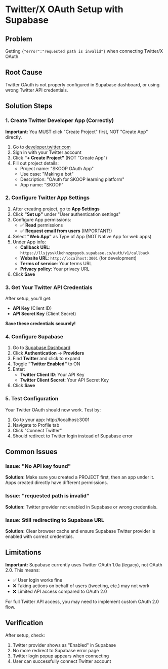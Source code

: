 # Twitter/X OAuth Setup with Supabase

## Problem
Getting `{"error":"requested path is invalid"}` when connecting Twitter/X OAuth.

## Root Cause
Twitter OAuth is not properly configured in Supabase dashboard, or using wrong Twitter API credentials.

## Solution Steps

### 1. Create Twitter Developer App (Correctly)

**Important:** You MUST click "Create Project" first, NOT "Create App" directly.

1. Go to [developer.twitter.com](https://developer.twitter.com)
2. Sign in with your Twitter account
3. Click **"+ Create Project"** (NOT "Create App")
4. Fill out project details:
   - Project name: "SKOOP OAuth App"
   - Use case: "Making a bot"
   - Description: "OAuth for SKOOP learning platform"
   - App name: "SKOOP"

### 2. Configure Twitter App Settings

1. After creating project, go to **App Settings**
2. Click **"Set up"** under "User authentication settings"
3. Configure App permissions:
   - ✅ **Read** permissions
   - ✅ **Request email from users** (IMPORTANT!)
4. Select **"Web App"** as Type of App (NOT Native App for web apps)
5. Under App info:
   - **Callback URL**: `https://llsjysvklkohnzgmpyob.supabase.co/auth/v1/callback`
   - **Website URL**: `http://localhost:3001` (for development)
   - **Terms of service**: Your terms URL
   - **Privacy policy**: Your privacy URL
6. Click **Save**

### 3. Get Your Twitter API Credentials

After setup, you'll get:
- **API Key** (Client ID)
- **API Secret Key** (Client Secret)

**Save these credentials securely!**

### 4. Configure Supabase

1. Go to [Supabase Dashboard](https://app.supabase.com/project/llsjysvklkohnzgmpyob)
2. Click **Authentication** → **Providers**
3. Find **Twitter** and click to expand
4. Toggle **"Twitter Enabled"** to ON
5. Enter:
   - **Twitter Client ID**: Your API Key
   - **Twitter Client Secret**: Your API Secret Key
6. Click **Save**

### 5. Test Configuration

Your Twitter OAuth should now work. Test by:
1. Go to your app: http://localhost:3001
2. Navigate to Profile tab
3. Click "Connect Twitter"
4. Should redirect to Twitter login instead of Supabase error

## Common Issues

### Issue: "No API key found"
**Solution:** Make sure you created a PROJECT first, then an app under it. Apps created directly have different permissions.

### Issue: "requested path is invalid"
**Solution:** Twitter provider not enabled in Supabase or wrong credentials.

### Issue: Still redirecting to Supabase URL
**Solution:** Clear browser cache and ensure Supabase Twitter provider is enabled with correct credentials.

## Limitations

**Important:** Supabase currently uses Twitter OAuth 1.0a (legacy), not OAuth 2.0. This means:
- ✅ User login works fine
- ❌ Taking actions on behalf of users (tweeting, etc.) may not work
- ❌ Limited API access compared to OAuth 2.0

For full Twitter API access, you may need to implement custom OAuth 2.0 flow.

## Verification

After setup, check:
1. Twitter provider shows as "Enabled" in Supabase
2. No more redirect to Supabase error page
3. Twitter login popup appears when connecting
4. User can successfully connect Twitter account 